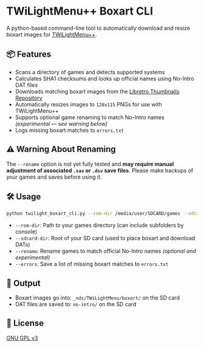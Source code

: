 # TWiLightMenu++ Boxart CLI

A python-based command-line tool to automatically download and resize boxart images for [TWiLightMenu++](https://github.com/DS-Homebrew/TWiLightMenu).

## 📦 Features

- Scans a directory of games and detects supported systems
- Calculates SHA1 checksums and looks up official names using No-Intro DAT files
- Downloads matching boxart images from the [Libretro Thumbnails Repository](https://github.com/libretro-thumbnails/)
- Automatically resizes images to `128x115` PNGs for use with TWiLightMenu++
- Supports optional game renaming to match No-Intro names *(experimental — see warning below)*
- Logs missing boxart matches to `errors.txt`

## ⚠️ Warning About Renaming

The `--rename` option is not yet fully tested and **may require manual adjustment of associated `.sav` or `.dsv` save files**. Please make backups of your games and saves before using it.

## 🛠️ Usage

```bash
python twilight_boxart_cli.py --rom-dir /media/user/SDCARD/games --sdcard-dir /media/user/SDCARD --rename --errors
```

- `--rom-dir`: Path to your games directory (can include subfolders by console)
- `--sdcard-dir`: Root of your SD card (used to place boxart and download DATs)
- `--rename`: Rename games to match official No-Intro names *(optional and experimental)*
- `--errors`: Save a list of missing boxart matches to `errors.txt`

## 📁 Output

- Boxart images go into: `_nds/TWiLightMenu/boxart/` on the SD card
- DAT files are saved to: `no-intro/` on the SD card

## 💬 License

[GNU GPL v3](https://www.gnu.org/licenses/gpl-3.0.html)
